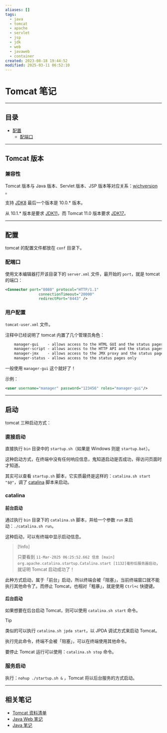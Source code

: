 ```yaml
---
aliases: []
tags:
  - java
  - tomcat
  - apache
  - servlet
  - jsp
  - jdk
  - web
  - javaweb
  - container
created: 2023-08-18 19:44:52
modified: 2025-03-11 06:52:10
---
```


# Tomcat 笔记

---

## 目录
* [配置](#tomcat_config)
	* [配端口](#tomcat_config_port)

---

## <span id="tomcat_versions">Tomcat 版本</span>

### 兼容性

Tomcat 版本与 Java 版本、Servlet 版本、JSP 版本等对应关系：[wichversion](https://tomcat.apache.org/whichversion.html) 。

支持 [JDK8](../Java_Note.md#JDK8) 最后一个版本是 10.0.* 版本。

从 10.1.* 版本是要求 [JDK11](../Java_Note.md#JDK11)，而 Tomcat 11.0 版本要求 [JDK17](../Java_Note.md#JDK17)。 

---

## <span id="tomcat_config">配置</span>

tomcat 的配置文件都放在 `conf` 目录下。

### <span id="tomcat_config_port">配端口</span>
使用文本编辑器打开该目录下的 `server.xml` 文件，最开始的 `port`，就是 tomcat 的端口：
```xml
<Connector port="8080" protocol="HTTP/1.1"
               connectionTimeout="20000"
               redirectPort="8443" />
```

### <span id="tomcat_config_user">用户配置</span>

`tomcat-user.xml` 文件。

注释中已经说明了 tomcat 内置了几个管理员角色：
```xml
	manager-gui    - allows access to the HTML GUI and the status pages
    manager-script - allows access to the HTTP API and the status pages
    manager-jmx    - allows access to the JMX proxy and the status pages
    manager-status - allows access to the status pages only
```

一般使用 `manager-gui` 这个就好了！

示例：
```xml
<user username="manager" password="123456" roles="manager-gui"/>
```

---

## 启动

tomcat 三种启动方式：

### 直接启动

直接执行 `bin` 目录中的 `startup.sh`（如果是 Windows 则是 `startup.bat`）。

这种启动方式，在终端中没有任何响应信息，鬼知道启动是否成功，得访问页面时才知道。

其实可以查看 `startup.sh` 脚本，它实质最终是这样的：`catalina.sh start "$@"`，调了 [catalina](#catalina) 脚本来启动。

### catalina

#### 前台启动

通过执行 `bin` 目录下的 `catalina.sh` 脚本，并给一个参数 `run` 来启动：`./catalina.sh run`。

这种启动，可以有终端中显示启动信息。

> [!info] 
> 
> 只要看到 `11-Mar-2025 06:25:52.662 信息 [main] org.apache.catalina.startup.Catalina.start [1132]毫秒后服务器启动`，就证明 Tomcat 启动成功了！

此种方式启动，属于「前台」启动，所以终端会被「阻塞」，当前终端窗口就不能执行其他命令了。而停止 Tomcat，也相对「粗暴」，就是使用 `Ctrl+c` 快捷键。

#### 后台启动

如果想要在后台启动 Tomcat，则可以使用 `catalina.sh start` 命令。
> [!tip] 
> 
> 类似的可以执行 `catalina.sh jpda start`，以 JPDA 调试方式来启动 Tomcat。

执行完此命令，终端不会被「阻塞」，可以在终端使用其他命令。

要停止 Tomcat 运行可以使用：`catalina.sh stop` 命令。

### 服务启动

执行：`nohup ./startup.sh &` ，Tomcat 将以后台服务的方式启动。

---

## 相关笔记

* [Tomcat 资料清单](Tomcat_Material.md) 
* [Java Web 笔记](../Java_Web_Note.md)
* [Java 笔记](../Java_Note.md)

